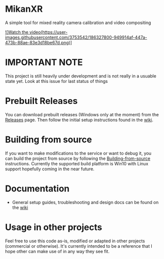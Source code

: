 # MikanXR
A simple tool for mixed reality camera calibration and video compositing

[![Watch the video(https://user-images.githubusercontent.com/3753542/186327800-949914af-447a-473b-88ae-83e3d18be67d.png)]](https://user-images.githubusercontent.com/3753542/186327162-e775ed7c-5caa-484b-afee-804d27fa2b6a.mp4)

# IMPORTANT NOTE
This project is still heavily under development and is not really in a usuable state yet. Look at this issue for last status of things

# Prebuilt Releases
You can download prebuilt releases (Windows only at the moment) from the [Releases](https://github.com/brendanwalker/MikanXR/releases) page. Then follow the initial setup instructions found in the [wiki](https://github.com/brendanwalker/MikanXR/wiki#initial-setup). 

# Building from source
If you want to make modifications to the service or want to debug it, you can build the project from source by following the  [Building-from-source](https://github.com/brendanwalker/MikanXR/wiki/Building-from-source) instructions. Currently the supported build platform is Win10 with Linux support hopefully coming in the near future.

# Documentation
* General setup guides, troubleshooting and design docs can be found on the [wiki](https://github.com/brendanwalker/MikanXR/wiki)

# Usage in other projects
Feel free to use this code as-is, modified or adapted in other projects (commercial or otherwise). It's currently intended to be a reference that I hope other can make use of in any way they see fit.
